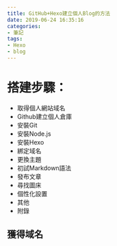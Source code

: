 ```yaml
---
title: GitHub+Hexo建立個人Blog的方法
date: 2019-06-24 16:35:16
categories: 
- 筆記
tags: 
- Hexo
- blog
---
```

# 搭建步驟：
<!-- more -->
* 取得個人網站域名
* Github建立個人倉庫
* 安裝Git
* 安裝Node.js
* 安裝Hexo
* 綁定域名
* 更換主題
* 初試Markdown語法
* 發布文章
* 尋找圖床
* 個性化設置
* 其他
* 附錄

## 獲得域名